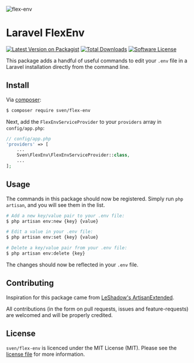 ![flex-env](https://cloud.githubusercontent.com/assets/11269635/12333265/7e4a8620-baf3-11e5-8baf-0df225a3d481.jpg)

# Laravel FlexEnv

[![Latest Version on Packagist][ico-version]][link-packagist]
[![Total Downloads][ico-downloads]][link-downloads]
[![Software License][ico-license]](LICENSE.md)

This package adds a handful of useful commands to edit your `.env` file in a
Laravel installation directly from the command line.

## Install

Via [composer](http://getcomposer.org):

```bash
$ composer require sven/flex-env
```

Next, add the `FlexEnvServiceProvider` to your `providers` array in `config/app.php`:

```php
// config/app.php
'providers' => [
    ...
    Sven\FlexEnv\FlexEnvServiceProvider::class,
    ...
];
```

## Usage

The commands in this package should now be registered. Simply run `php artisan`,
and you will see them in the list.

```bash
# Add a new key/value pair to your .env file:
$ php artisan env:new {key} {value}

# Edit a value in your .env file:
$ php artisan env:set {key} {value}

# Delete a key/value pair from your .env file:
$ php artisan env:delete {key}
```

The changes should now be reflected in your `.env` file.

## Contributing
Inspiration for this package came from [LeShadow's ArtisanExtended](https://github.com/LeShadow/ArtisanExtended).

All contributions (in the form on pull requests, issues and feature-requests) are
welcomed and will be properly credited.

## License

`sven/flex-env` is licenced under the MIT License (MIT). Please see the
[license file](LICENSE.md) for more information.

[ico-version]: https://img.shields.io/packagist/v/sven/flex-env.svg?style=flat-square
[ico-license]: https://img.shields.io/badge/license-MIT-green.svg?style=flat-square
[ico-downloads]: https://img.shields.io/packagist/dt/sven/flex-env.svg?style=flat-square

[link-packagist]: https://packagist.org/packages/sven/flex-env
[link-downloads]: https://packagist.org/packages/sven/flex-env